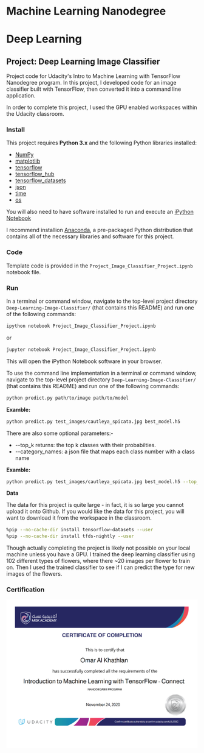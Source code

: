 # Machine Learning Nanodegree
# Deep Learning
## Project: Deep Learning Image Classifier

Project code for Udacity's Intro to Machine Learning with TensorFlow Nanodegree program. In this project, I developed code for an image classifier built with TensorFlow, then converted it into a command line application.

In order to complete this project, I used the GPU enabled workspaces within the Udacity classroom.

### Install

This project requires **Python 3.x** and the following Python libraries installed:

- [NumPy](http://www.numpy.org/)
- [matplotlib](http://matplotlib.org/)
- [tensorflow](https://www.tensorflow.org/api_docs)
- [tensorflow_hub](https://www.tensorflow.org/hub)
- [tensorflow_datasets](https://www.tensorflow.org/datasets)
- [json](https://docs.python.org/3/library/json.html)
- [time](https://docs.python.org/3/library/time.html)
- [os](https://docs.python.org/3/library/os.html)

You will also need to have software installed to run and execute an [iPython Notebook](http://ipython.org/notebook.html)

I recommend installion [Anaconda](https://www.continuum.io/downloads), a pre-packaged Python distribution that contains all of the necessary libraries and software for this project.

### Code

Template code is provided in the `Project_Image_Classifier_Project.ipynb` notebook file.

### Run

In a terminal or command window, navigate to the top-level project directory `Deep-Learning-Image-Classifier/` (that contains this README) and run one of the following commands:

```bash
ipython notebook Project_Image_Classifier_Project.ipynb
```  
or
```bash
jupyter notebook Project_Image_Classifier_Project.ipynb
```

This will open the iPython Notebook software in your browser.

To use the command line implementation in a terminal or command window, navigate to the top-level project directory `Deep-Learning-Image-Classifier/` (that contains this README) and run one of the following commands:

```bash
python predict.py path/to/image path/to/model 
```

**Examble:**

```bash
python predict.py test_images/cautleya_spicata.jpg best_model.h5
```

There are also some optional parameters:-
- --top_k returns: the top k classes with their probabilties.
- --category_names: a json file that maps each class number with a class name

**Examble:**

```bash
python predict.py test_images/cautleya_spicata.jpg best_model.h5 --top_k 6 --category_names label_map.json
```

**Data**

The data for this project is quite large - in fact, it is so large you cannot upload it onto Github. If you would like the data for this project, you will want to download it from the workspace in the classroom.
```bash
%pip --no-cache-dir install tensorflow-datasets --user
%pip --no-cache-dir install tfds-nightly --user
```
Though actually completing the project is likely not possible on your local machine unless you have a GPU. I trained the deep learning classifier using 102 different types of flowers, where there ~20 images per flower to train on. Then I used the trained classifier to see if I can predict the type for new images of the flowers.

### Certification
<p align="middle"><a href="https://github.com/Omar-Al-Khathlan/Deep-Learning-Image-Classifier/blob/main/Certificate/Udacity%20Certificate.pdf"><img src="https://github.com/Omar-Al-Khathlan/Deep-Learning-Image-Classifier/blob/main/Certificate/Udacity%20Certificate.png"/></a></p>
